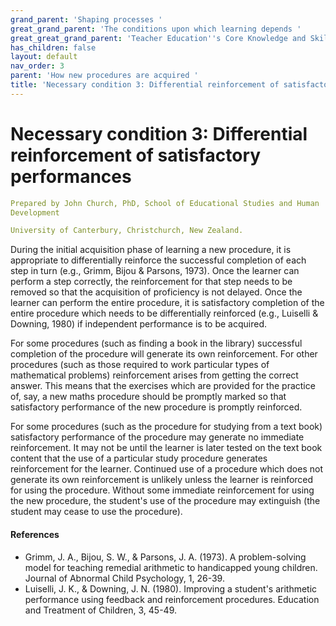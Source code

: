 ```yaml
---
grand_parent: 'Shaping processes '
great_grand_parent: 'The conditions upon which learning depends '
great_great_grand_parent: 'Teacher Education''s Core Knowledge and Skills.'
has_children: false
layout: default
nav_order: 3
parent: 'How new procedures are acquired '
title: 'Necessary condition 3: Differential reinforcement of satisfactory performances '
---
```

# Necessary condition 3: Differential reinforcement of satisfactory performances


```yaml
Prepared by John Church, PhD, School of Educational Studies and Human
Development

University of Canterbury, Christchurch, New Zealand.
```


During the initial acquisition phase of learning a new procedure, it is
appropriate to differentially reinforce the successful completion of
each step in turn (e.g., Grimm, Bijou & Parsons, 1973). Once the learner
can perform a step correctly, the reinforcement for that step needs to
be removed so that the acquisition of proficiency is not delayed. Once
the learner can perform the entire procedure, it is satisfactory
completion of the entire procedure which needs to be differentially
reinforced (e.g., Luiselli & Downing, 1980) if independent performance
is to be acquired.

For some procedures (such as finding a book in the library) successful
completion of the procedure will generate its own reinforcement. For
other procedures (such as those required to work particular types of
mathematical problems) reinforcement arises from getting the correct
answer. This means that the exercises which are provided for the
practice of, say, a new maths procedure should be promptly marked so
that satisfactory performance of the new procedure is promptly
reinforced.

For some procedures (such as the procedure for studying from a text
book) satisfactory performance of the procedure may generate no
immediate reinforcement. It may not be until the learner is later tested
on the text book content that the use of a particular study procedure
generates reinforcement for the learner. Continued use of a procedure
which does not generate its own reinforcement is unlikely unless the
learner is reinforced for using the procedure. Without some immediate
reinforcement for using the new procedure, the student\'s use of the
procedure may extinguish (the student may cease to use the procedure).


#### References

-   Grimm, J. A., Bijou, S. W., & Parsons, J. A. (1973). A
    problem-solving model for teaching remedial arithmetic to
    handicapped young children. Journal of Abnormal Child Psychology, 1,
    26-39.
-   Luiselli, J. K., & Downing, J. N. (1980). Improving a student\'s
    arithmetic performance using feedback and reinforcement procedures.
    Education and Treatment of Children, 3, 45-49.
